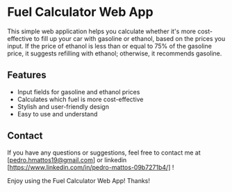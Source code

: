 # Fuel Calculator Web App

This simple web application helps you calculate whether it's more cost-effective to fill up your car with gasoline or ethanol, based on the prices you input. If the price of ethanol is less than or equal to 75% of the gasoline price, it suggests refilling with ethanol; otherwise, it recommends gasoline.

## Features

- Input fields for gasoline and ethanol prices
- Calculates which fuel is more cost-effective
- Stylish and user-friendly design
- Easy to use and understand

## Contact

If you have any questions or suggestions, feel free to contact me at [pedro.hmattos19@gmail.com] or linkedin [https://www.linkedin.com/in/pedro-mattos-09b7271b4/] !

Enjoy using the Fuel Calculator Web App! Thanks!
